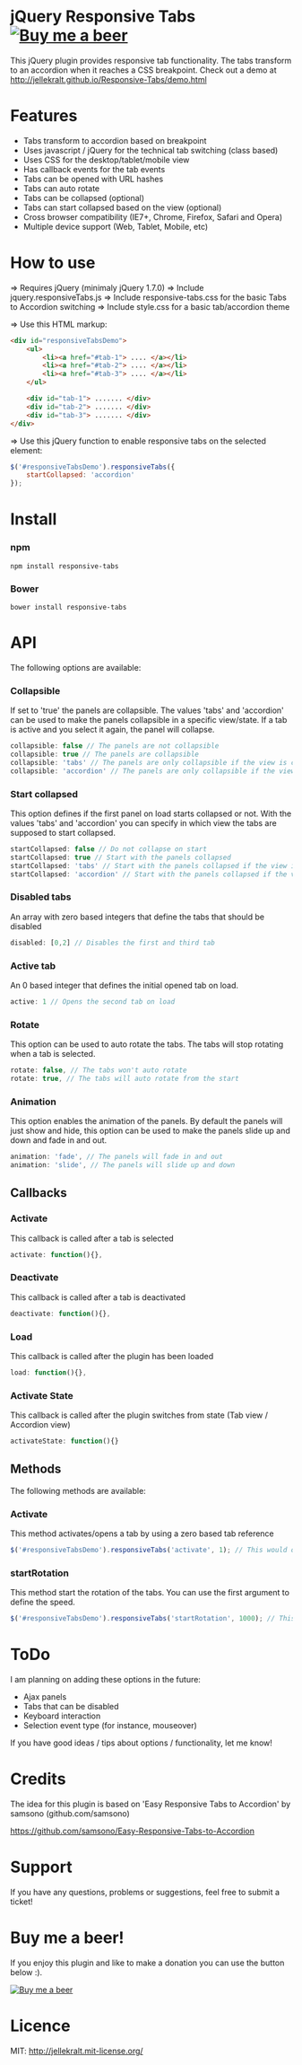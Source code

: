 jQuery Responsive Tabs [![Buy me a beer](https://www.paypalobjects.com/en_GB/i/btn/btn_donate_SM.gif)](https://www.paypal.com/cgi-bin/webscr?cmd=_donations&business=jelle%40jellekralt%2enl&lc=NL&item_name=Jelle%20Kralt&item_number=responsive%2dtabs&currency_code=EUR&bn=PP%2dDonationsBF%3abtn_donate_LG%2egif%3aNonHosted)
==============

This jQuery plugin provides responsive tab functionality. The tabs transform to an accordion when it reaches a CSS breakpoint.
Check out a demo at http://jellekralt.github.io/Responsive-Tabs/demo.html

Features
=========

+ Tabs transform to accordion based on breakpoint
+ Uses javascript / jQuery for the technical tab switching (class based)
+ Uses CSS for the desktop/tablet/mobile view
+ Has callback events for the tab events
+ Tabs can be opened with URL hashes
+ Tabs can auto rotate
+ Tabs can be collapsed (optional)
+ Tabs can start collapsed based on the view (optional)
+ Cross browser compatibility (IE7+, Chrome, Firefox, Safari and Opera)
+ Multiple device support (Web, Tablet, Mobile, etc)


How to use
==========

=> Requires jQuery (minimaly jQuery 1.7.0)
=> Include jquery.responsiveTabs.js
=> Include responsive-tabs.css for the basic Tabs to Accordion switching
=> Include style.css for a basic tab/accordion theme

=> Use this HTML markup:

```html
<div id="responsiveTabsDemo">
    <ul>
        <li><a href="#tab-1"> .... </a></li>
        <li><a href="#tab-2"> .... </a></li>
        <li><a href="#tab-3"> .... </a></li>
    </ul>

    <div id="tab-1"> ....... </div>
    <div id="tab-2"> ....... </div>
    <div id="tab-3"> ....... </div>
</div>
```

=> Use this jQuery function to enable responsive tabs on the selected element:

```javascript
$('#responsiveTabsDemo').responsiveTabs({
    startCollapsed: 'accordion'
});
```

Install
=======

### npm

    npm install responsive-tabs
    
### Bower

    bower install responsive-tabs
    
    
API
===

The following options are available:

### Collapsible
If set to 'true' the panels are collapsible. The values 'tabs' and 'accordion' can be used to make the panels collapsible in a specific view/state. If a tab is active and you select it again, the panel will collapse.
```javascript
collapsible: false // The panels are not collapsible
collapsible: true // The panels are collapsible
collapsible: 'tabs' // The panels are only collapsible if the view is currently tab based
collapsible: 'accordion' // The panels are only collapsible if the view is currently accordion based
```

### Start collapsed
This option defines if the first panel on load starts collapsed or not. With the values 'tabs' and 'accordion' you can specify in which view the tabs are supposed to start collapsed.

```javascript
startCollapsed: false // Do not collapse on start
startCollapsed: true // Start with the panels collapsed
startCollapsed: 'tabs' // Start with the panels collapsed if the view is currently tab based
startCollapsed: 'accordion' // Start with the panels collapsed if the view is currently accordion based
```

### Disabled tabs
An array with zero based integers that define the tabs that should be disabled

```javascript
disabled: [0,2] // Disables the first and third tab
```

### Active tab
An 0 based integer that defines the initial opened tab on load.

```javascript
active: 1 // Opens the second tab on load
```

### Rotate
This option can be used to auto rotate the tabs. The tabs will stop rotating when a tab is selected.

```javascript
rotate: false, // The tabs won't auto rotate
rotate: true, // The tabs will auto rotate from the start
```

### Animation
This option enables the animation of the panels. By default the panels will just show and hide, this option can be used to make the panels slide up and down and fade in and out.

```javascript
animation: 'fade', // The panels will fade in and out
animation: 'slide', // The panels will slide up and down
```

Callbacks
---------

### Activate
This callback is called after a tab is selected

```javascript
activate: function(){},
```

### Deactivate
This callback is called after a tab is deactivated

```javascript
deactivate: function(){},
```

### Load
This callback is called after the plugin has been loaded

```javascript
load: function(){},
```

### Activate State
This callback is called after the plugin switches from state (Tab view / Accordion view)

```javascript
activateState: function(){}
```

Methods
-------

The following methods are available:

### Activate
This method activates/opens a tab by using a zero based tab reference

```javascript
$('#responsiveTabsDemo').responsiveTabs('activate', 1); // This would open the second tab
```

### startRotation
This method start the rotation of the tabs. You can use the first argument to define the speed.
        
```javascript
$('#responsiveTabsDemo').responsiveTabs('startRotation', 1000); // This would open the second tab
```

ToDo
====
I am planning on adding these options in the future:
- Ajax panels
- Tabs that can be disabled
- Keyboard interaction
- Selection event type (for instance, mouseover)

If you have good ideas / tips about options / functionality, let me know!

Credits
=========
The idea for this plugin is based on 'Easy Responsive Tabs to Accordion' by samsono (github.com/samsono)

https://github.com/samsono/Easy-Responsive-Tabs-to-Accordion

Support
=======
If you have any questions, problems or suggestions, feel free to submit a ticket!

Buy me a beer!
==============
If you enjoy this plugin and like to make a donation you can use the button below :).

[![Buy me a beer](https://www.paypalobjects.com/en_GB/i/btn/btn_donate_SM.gif)](https://www.paypal.com/cgi-bin/webscr?cmd=_donations&business=jelle%40jellekralt%2enl&lc=NL&item_name=Jelle%20Kralt&item_number=responsive%2dtabs&currency_code=EUR&bn=PP%2dDonationsBF%3abtn_donate_LG%2egif%3aNonHosted)

Licence
=======
MIT: http://jellekralt.mit-license.org/
